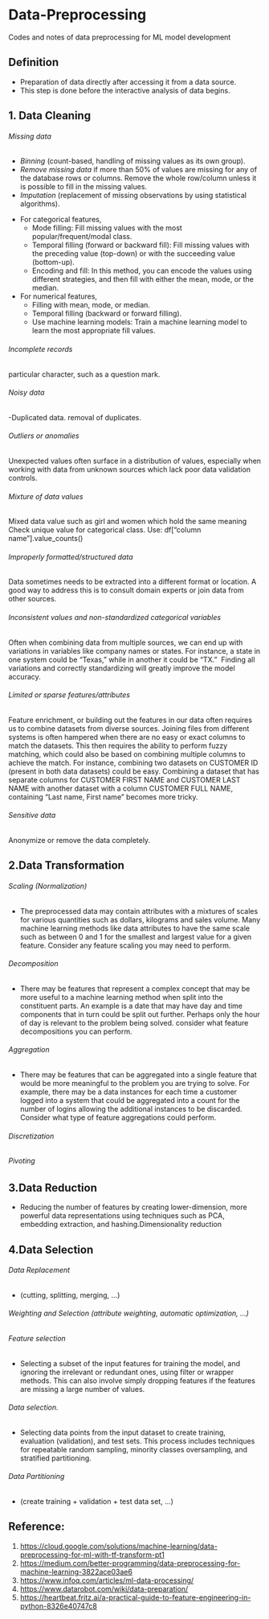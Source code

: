 # Data-Preprocessing
Codes and notes of data preprocessing for ML model development

## Definition
- Preparation of data directly after accessing it from a data source. 
- This step is done before the interactive analysis of data begins. 

## 1. Data Cleaning 

###### Missing data
- *Binning* (count-based, handling of missing values as its own group).
- *Remove missing data* if more than 50% of values are missing for any of the database rows or columns. Remove the whole row/column unless it is possible to fill in the missing values.
- *Imputation* (replacement of missing observations by using statistical algorithms). 

* For categorical features,
  * Mode filling: Fill missing values with the most popular/frequent/modal class.
  * Temporal filling (forward or backward fill): Fill missing values with the preceding value (top-down) or with the succeeding value (bottom-up).
  * Encoding and fill: In this method, you can encode the values using different strategies, and then fill with either the mean, mode, or the median.
* For numerical features, 
  * Filling with mean, mode, or median.
  * Temporal filling (backward or forward filling).
  * Use machine learning models: Train a machine learning model to learn the most appropriate fill values.

###### Incomplete records 
particular character, such as a question mark.

###### Noisy data
-Duplicated data. removal of duplicates.

###### Outliers or anomalies
Unexpected values often surface in a distribution of values, especially when working with data from unknown sources which lack poor data validation controls.

###### Mixture of data values
Mixed data value such as girl and women which hold the same meaning 
Check unique value for categorical class.
Use: df[“column name”].value_counts()

###### Improperly formatted/structured data
Data sometimes needs to be extracted into a different format or location. 
A good way to address this is to consult domain experts or join data from other sources.

###### Inconsistent values and non-standardized categorical variables
Often when combining data from multiple sources, we can end up with variations in variables like company names or states. For instance, a state in one system could be “Texas,” while in another it could be “TX.”  Finding all variations and correctly standardizing will greatly improve the model accuracy.

###### Limited or sparse features/attributes
Feature enrichment, or building out the features in our data often requires us to combine datasets from diverse sources. Joining files from different systems is often hampered when there are no easy or exact columns to match the datasets. This then requires the ability to perform fuzzy matching, which could also be based on combining multiple columns to achieve the match. For instance, combining two datasets on CUSTOMER ID (present in both data datasets) could be easy. Combining a dataset that has separate columns for CUSTOMER FIRST NAME and CUSTOMER LAST NAME with another dataset with a column CUSTOMER FULL NAME, containing “Last name, First name” becomes more tricky.

###### Sensitive data
Anonymize or remove the data completely.

## 2.Data Transformation

###### Scaling (Normalization)
* The preprocessed data may contain attributes with a mixtures of scales for various quantities such as dollars, kilograms and sales volume. Many machine learning methods like data attributes to have the same scale such as between 0 and 1 for the smallest and largest value for a given feature. Consider any feature scaling you may need to perform.

###### Decomposition
* There may be features that represent a complex concept that may be more useful to a machine learning method when split into the constituent parts. An example is a date that may have day and time components that in turn could be split out further. Perhaps only the hour of day is relevant to the problem being solved. consider what feature decompositions you can perform.

###### Aggregation
* There may be features that can be aggregated into a single feature that would be more meaningful to the problem you are trying to solve. For example, there may be a data instances for each time a customer logged into a system that could be aggregated into a count for the number of logins allowing the additional instances to be discarded. Consider what type of feature aggregations could perform.

###### Discretization

###### Pivoting

## 3.Data Reduction
* Reducing the number of features by creating lower-dimension, more powerful data representations using techniques such as PCA, embedding extraction, and hashing.Dimensionality reduction

## 4.Data Selection

###### Data Replacement
* (cutting, splitting, merging, ...)

###### Weighting and Selection (attribute weighting, automatic optimization, ...)

###### Feature selection
* Selecting a subset of the input features for training the model, and ignoring the irrelevant or redundant ones, using filter or wrapper methods. This can also involve simply dropping features if the features are missing a large number of values.

###### Data selection. 
* Selecting data points from the input dataset to create training, evaluation (validation), and test sets. This process includes techniques for repeatable random sampling, minority classes oversampling, and stratified partitioning.

###### Data Partitioning 
* (create training + validation + test data set, ...)

## Reference:
1. https://cloud.google.com/solutions/machine-learning/data-preprocessing-for-ml-with-tf-transform-pt1
2. https://medium.com/better-programming/data-preprocessing-for-machine-learning-3822ace03ae6
3. https://www.infoq.com/articles/ml-data-processing/
4. https://www.datarobot.com/wiki/data-preparation/
5. https://heartbeat.fritz.ai/a-practical-guide-to-feature-engineering-in-python-8326e40747c8
